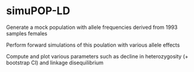 # simuPOP-LD

Generate a mock population with allele frequencies derived from 1993 samples females

Perform forward simulations of this poulation with various allele effects

Compute and plot various parameters such as decline in heterozygosity (+ bootstrap CI) and linkage disequilibrium
